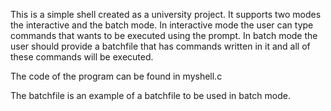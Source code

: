 This is a simple shell created as a university project.
It supports two modes the interactive and the batch mode.
In interactive mode the user can type commands that
wants to be executed using the prompt. In batch mode
the user should provide a batchfile that has commands
written in it and all of these commands will be executed.

The code of the program can be found in myshell.c

The batchfile is an example of a batchfile to be used in batch mode.
